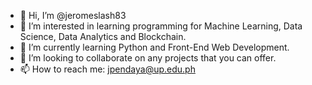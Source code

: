 - 👋 Hi, I’m @jeromeslash83
- 👀 I’m interested in learning programming for Machine Learning, Data Science, Data Analytics and Blockchain.
- 🌱 I’m currently learning Python and Front-End Web Development.
- 💞️ I’m looking to collaborate on any projects that you can offer.
- 📫 How to reach me: jpendaya@up.edu.ph

